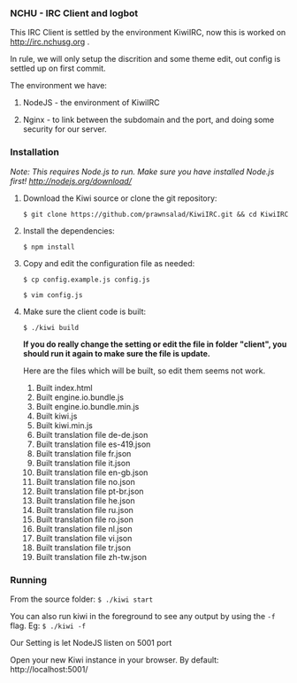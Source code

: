 ### NCHU - IRC Client and logbot

This IRC Client is settled by the environment KiwiIRC, now this is worked on http://irc.nchusg.org .

In rule, we will only setup the discrition and some theme edit, out config is settled up on first commit. 

The environment we have: 

1. NodeJS - the environment of KiwiIRC

2. Nginx - to link between the subdomain and the port, and doing some security for our server.

### Installation

*Note: This requires Node.js to run. Make sure you have installed Node.js first! http://nodejs.org/download/*

1. Download the Kiwi source or clone the git repository:

    `$ git clone https://github.com/prawnsalad/KiwiIRC.git && cd KiwiIRC`

2. Install the dependencies:

    `$ npm install`

3. Copy and edit the configuration file as needed:

    `$ cp config.example.js config.js`

    `$ vim config.js`

4.  Make sure the client code is built:

    `$ ./kiwi build`
    
    **If you do really change the setting or edit the file in folder "client", you should run it again to make sure the file is update.**
    
    Here are the files which will be built, so edit them seems not work.
    
    1.  Built index.html
    2.  Built engine.io.bundle.js
    3.  Built engine.io.bundle.min.js
    4.  Built kiwi.js
    5.  Built kiwi.min.js
    6.  Built translation file de-de.json
    7.  Built translation file es-419.json
    8.  Built translation file fr.json
    9.  Built translation file it.json
    10. Built translation file en-gb.json
    11. Built translation file no.json
    12. Built translation file pt-br.json
    13. Built translation file he.json
    14. Built translation file ru.json
    15. Built translation file ro.json
    16. Built translation file nl.json
    17. Built translation file vi.json
    18. Built translation file tr.json
    19. Built translation file zh-tw.json



### Running
From the source folder: `$ ./kiwi start`

You can also run kiwi in the foreground to see any output by using the `-f` flag. Eg: `$ ./kiwi -f`

Our Setting is let NodeJS listen on 5001 port

Open your new Kiwi instance in your browser. By default: http://localhost:5001/
